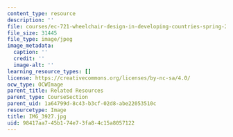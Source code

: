 ```yaml
---
content_type: resource
description: ''
file: courses/ec-721-wheelchair-design-in-developing-countries-spring-2009/98417aa745b174e73fa84c15a8057122_IMG_3927.jpg
file_size: 31445
file_type: image/jpeg
image_metadata:
  caption: ''
  credit: ''
  image-alt: ''
learning_resource_types: []
license: https://creativecommons.org/licenses/by-nc-sa/4.0/
ocw_type: OCWImage
parent_title: Related Resources
parent_type: CourseSection
parent_uid: 1a64799d-8c43-b3cf-02d8-abe22053510c
resourcetype: Image
title: IMG_3927.jpg
uid: 98417aa7-45b1-74e7-3fa8-4c15a8057122
---
```

